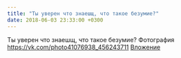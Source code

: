 ```yaml
---
title: "Ты уверен что знаешщ, что такое безумие?"
date: 2018-06-03 23:33:00 +0300
---
```


Ты уверен что знаешщ, что такое безумие?
Фотография
<a class="vk-attach" href="https://vk.com/photo41076938_456243711">https://vk.com/photo41076938_456243711</a>
<a class="vk-attach" href="https://vk.com/photo41076938_456243711">Вложение</a>
